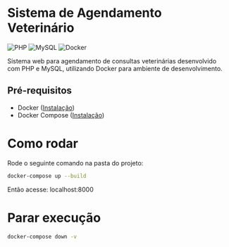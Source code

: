 # Sistema de Agendamento Veterinário

![PHP](https://img.shields.io/badge/php-%23777BB4.svg?style=for-the-badge&logo=php&logoColor=white)
![MySQL](https://img.shields.io/badge/mysql-%2300f.svg?style=for-the-badge&logo=mysql&logoColor=white)
![Docker](https://img.shields.io/badge/docker-%230db7ed.svg?style=for-the-badge&logo=docker&logoColor=white)

Sistema web para agendamento de consultas veterinárias desenvolvido com PHP e MySQL, utilizando Docker para ambiente de desenvolvimento.

## Pré-requisitos

- Docker ([Instalação](https://docs.docker.com/get-docker/))
- Docker Compose ([Instalação](https://docs.docker.com/compose/install/))

# Como rodar
Rode o seguinte comando na pasta do projeto:
```bash
docker-compose up --build
```
Então acesse: localhost:8000

# Parar execução
```bash
docker-compose down -v
```
